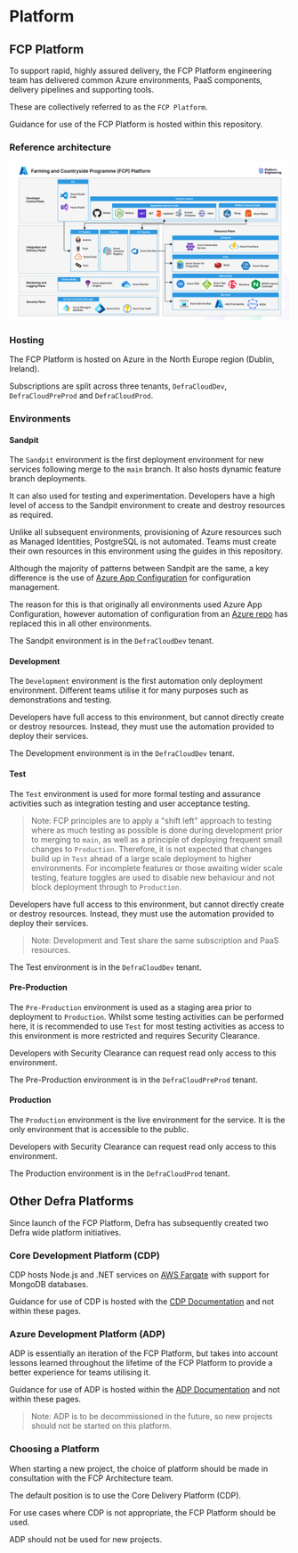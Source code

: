 # Platform

## FCP Platform

To support rapid, highly assured delivery, the FCP Platform engineering team has delivered common Azure environments, PaaS components, delivery pipelines and supporting tools.

These are collectively referred to as the `FCP Platform`.

Guidance for use of the FCP Platform is hosted within this repository.

### Reference architecture

![Reference architecture](../img/fcp-platform-reference-architecture.png)

### Hosting

The FCP Platform is hosted on Azure in the North Europe region (Dublin, Ireland).

Subscriptions are split across three tenants, `DefraCloudDev`, `DefraCloudPreProd` and `DefraCloudProd`.

### Environments

#### Sandpit

The `Sandpit` environment is the first deployment environment for new services following merge to the `main` branch.  It also hosts dynamic feature branch deployments.

It can also used for testing and experimentation.  Developers have a high level of access to the Sandpit environment to create and destroy resources as required.

Unlike all subsequent environments, provisioning of Azure resources such as Managed Identities, PostgreSQL is not automated.  Teams must create their own resources in this environment using the guides in this repository.

Although the majority of patterns between Sandpit are the same, a key difference is the use of [Azure App Configuration](https://docs.microsoft.com/en-us/azure/azure-app-configuration/overview) for configuration management.

The reason for this is that originally all environments used Azure App Configuration, however automation of configuration from an [Azure repo](https://dev.azure.com/defragovuk/DEFRA-FFC/_git/DEFRA-FFC-PLATFORM) has replaced this in all other environments.

The Sandpit environment is in the `DefraCloudDev` tenant.

#### Development

The `Development` environment is the first automation only deployment environment.  Different teams utilise it for many purposes such as demonstrations and testing.

Developers have full access to this environment, but cannot directly create or destroy resources.  Instead, they must use the automation provided to deploy their services.

The Development environment is in the `DefraCloudDev` tenant.

#### Test

The `Test` environment is used for more formal testing and assurance activities such as integration testing and user acceptance testing.

> Note: FCP principles are to apply a "shift left" approach to testing where as much testing as possible is done during development prior to merging to `main`, as well as a principle of deploying frequent small changes to `Production`.
> Therefore, it is not expected that changes build up in `Test` ahead of a large scale deployment to higher environments.  For incomplete features or those awaiting wider scale testing, feature toggles are used to disable new behaviour and not block deployment through to `Production`.

Developers have full access to this environment, but cannot directly create or destroy resources.  Instead, they must use the automation provided to deploy their services.

> Note: Development and Test share the same subscription and PaaS resources.

The Test environment is in the `DefraCloudDev` tenant.

#### Pre-Production

The `Pre-Production` environment is used as a staging area prior to deployment to `Production`.  Whilst some testing activities can be performed here, it is recommended to use `Test` for most testing activities as access to this environment is more restricted and requires Security Clearance.

Developers with Security Clearance can request read only access to this environment.

The Pre-Production environment is in the `DefraCloudPreProd` tenant.

#### Production

The `Production` environment is the live environment for the service.  It is the only environment that is accessible to the public.

Developers with Security Clearance can request read only access to this environment.

The Production environment is in the `DefraCloudProd` tenant.

## Other Defra Platforms

Since launch of the FCP Platform, Defra has subsequently created two Defra wide platform initiatives.

### Core Development Platform (CDP)

CDP hosts Node.js and .NET services on [AWS Fargate](https://aws.amazon.com/fargate/) with support for MongoDB databases.

Guidance for use of CDP is hosted with the [CDP Documentation](https://github.com/DEFRA/cdp-documentation) and not within these pages.

### Azure Development Platform (ADP)

ADP is essentially an iteration of the FCP Platform, but takes into account lessons learned throughout the lifetime of the FCP Platform to provide a better experience for teams utilising it.

Guidance for use of ADP is hosted within the [ADP Documentation](https://defra.github.io/adp-documentation/) and not within these pages.

> Note: ADP is to be decommissioned in the future, so new projects should not be started on this platform.

### Choosing a Platform

When starting a new project, the choice of platform should be made in consultation with the FCP Architecture team.

The default position is to use the Core Delivery Platform (CDP).  

For use cases where CDP is not appropriate, the FCP Platform should be used.

ADP should not be used for new projects.
